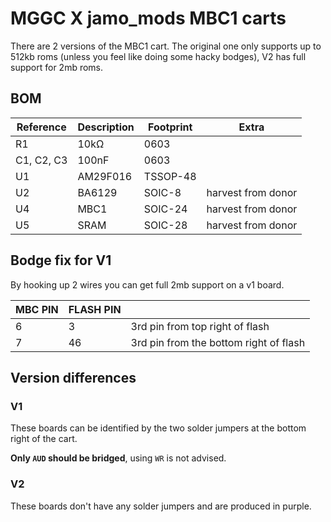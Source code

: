 # MGGC X jamo_mods MBC1 carts

There are 2 versions of the MBC1 cart. The original one only supports up to 512kb roms (unless you feel like doing some hacky bodges), V2 has full support for 2mb roms.

## BOM

| Reference | Description | Footprint | Extra |
| --- | --- | --- | --- |
| R1 | 10kΩ | 0603 | |
| C1, C2, C3 | 100nF | 0603 | |
| U1 | AM29F016 | TSSOP-48 | |
| U2 | BA6129 | SOIC-8 | harvest from donor |
| U4 | MBC1 | SOIC-24 | harvest from donor |
| U5 | SRAM | SOIC-28 | harvest from donor |

## Bodge fix for V1

By hooking up 2 wires you can get full 2mb support on a v1 board.

| MBC PIN | FLASH PIN | |
| --- | --- | --- |
| 6 | 3 | 3rd pin from top right of flash |
| 7 | 46 | 3rd pin from the bottom right of flash |


## Version differences

### V1

These boards can be identified by the two solder jumpers at the bottom right of the cart.

**Only `AUD` should be bridged**, using `WR` is not advised.

### V2

These boards don't have any solder jumpers and are produced in purple.
